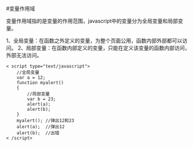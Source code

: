 #变量作用域

变量作用域指的是变量的作用范围，javascript中的变量分为全局变量和局部变量。

1、全局变量：在函数之外定义的变量，为整个页面公用，函数内部外部都可以访问。
2、局部变量：在函数内部定义的变量，只能在定义该变量的函数内部访问，外部无法访问。

```
< script type="text/javascript">
    //全局变量
    var a = 12;
    function myalert()
    {
        //局部变量
        var b = 23;
        alert(a);
        alert(b);
    }
    myalert(); //弹出12和23
    alert(a);  //弹出12    
    alert(b);  //出错
< /script>
```

